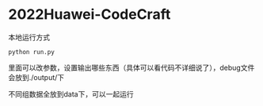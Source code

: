 # 2022Huawei-CodeCraft

本地运行方式
```
python run.py
```
里面可以改参数，设置输出哪些东西（具体可以看代码不详细说了），debug文件会放到./output/下

不同组数据全放到data下，可以一起运行

